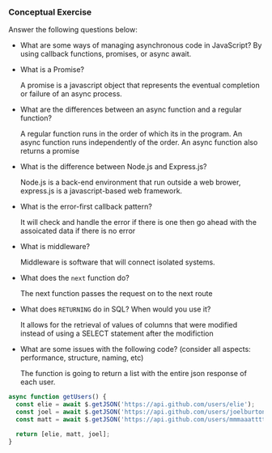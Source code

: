 ### Conceptual Exercise

Answer the following questions below:

- What are some ways of managing asynchronous code in JavaScript?
  By using callback functions, promises, or async await.

- What is a Promise?

  A promise is a javascript object that represents the eventual completion or failure of an async process.

- What are the differences between an async function and a regular function?

  A regular function runs in the order of which its in the program. An async function runs independently of the order. An async function also returns a promise

- What is the difference between Node.js and Express.js?
  
  Node.js is a back-end environment that run outside a web brower, express.js is a javascript-based web framework.

- What is the error-first callback pattern?

  It will check and handle the error if there is one then go ahead with the assoicated data if there is no error

- What is middleware?
  
  Middleware is software that will connect isolated systems.

- What does the `next` function do?
  
  The next function passes the request on to the next route

- What does `RETURNING` do in SQL? When would you use it?
  
  It allows for the retrieval of values of columns that were modified instead of using a SELECT statement after the modifiction

- What are some issues with the following code? (consider all aspects: performance, structure, naming, etc)

  The function is going to return a list with the entire json response of each user.
  

```js
async function getUsers() {
  const elie = await $.getJSON('https://api.github.com/users/elie');
  const joel = await $.getJSON('https://api.github.com/users/joelburton');
  const matt = await $.getJSON('https://api.github.com/users/mmmaaatttttt');

  return [elie, matt, joel];
}
```

